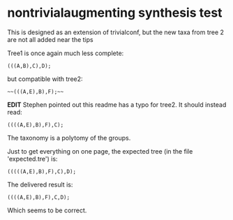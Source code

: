# nontrivialaugmenting synthesis test

This is designed as an extension of trivialconf, but the new taxa from tree 2 are not all added near the tips

Tree1 is once again much less complete:

    (((A,B),C),D);

but compatible with tree2:

    ~~(((A,E),B),F);~~

**EDIT** Stephen pointed out this readme has a typo for tree2. It should instead read:

    ((((A,E),B),F),C);

The taxonomy is a polytomy of the groups.

Just to get everything on one page, the expected tree (in the file 'expected.tre') is:

    (((((A,E),B),F),C),D);

The delivered result is:

    ((((A,E),B),F),C,D);

Which seems to be correct.
